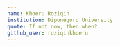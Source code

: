 ```yaml
---
name: Khoeru Roziqin
institution: Diponegoro University
quote: If not now, then when?
github_user: roziqinkhoeru
---
```

